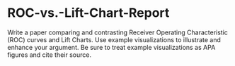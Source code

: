 # ROC-vs.-Lift-Chart-Report

Write a paper comparing and contrasting Receiver Operating Characteristic (ROC) curves and Lift Charts. Use example visualizations to illustrate and enhance your argument. Be sure to treat example visualizations as APA figures and cite their source.
